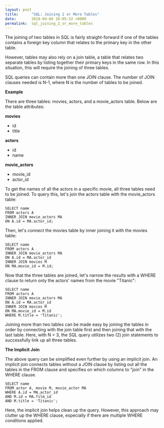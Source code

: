 ```yaml
---
layout: post
title:      "SQL: Joining 2 or More Tables"
date:       2018-04-04 16:05:32 +0000
permalink:  sql_joining_2_or_more_tables
---
```



The joining of two tables in SQL is fairly straight-forward if one of the tables contains a foreign key column that relates to the primary key in the other table.

However, tables may also rely on a join table, a table that relates two separate tables by listing together their primary keys in the same row.  In this situation, this will require the joining of three tables.

SQL queries can contain more than one JOIN clause.  The number of JOIN clauses needed is N-1, where N is the number of tables to be joined.

**Example**

There are three tables: movies, actors, and a movie_actors table.  Below are the table attributes:

**movies**
* id
* title

**actors**
* id
* name

**movie_actors**
* movie_id
* actor_id

To get the names of all the actors in a specific movie, all three tables need to be joined. To query this, let's join the actors table with the movie_actors table:

```
SELECT name
FROM actors A
INNER JOIN movie_actors MA
ON A.id = MA.actor_id;
```

Then, let's connect the movies table by inner joining it with the movies table:

```
SELECT name
FROM actors A
INNER JOIN movie_actors MA
ON A.id = MA.actor_id
INNER JOIN movies M
ON MA.movie_id = M.id;
```

Now that the three tables are joined, let's narrow the results with a WHERE clause to return only the actors' names from the movie "Titanic":

```
SELECT name
FROM actors A
INNER JOIN movie_actors MA
ON A.id = MA.actor_id
INNER JOIN movies M
ON MA.movie_id = M.id
WHERE M.title = 'Titanic';
```

Joining more than two tables can be made easy by joining the tables in order by connecting with the join table first and then joining that with the last table.  Here, with N = 3, the SQL query utilizes two (2) join statements to successfully link up all three tables.

**The Implicit Join**

The above query can be simplified even further by using an implicit join.  An implicit join connects tables without a JOIN clause by listing out all the tables in the FROM clause and specifies on which columns to "join" in the WHERE clause.

```
SELECT name
FROM actor A, movie M, movie_actor MA
WHERE A.id = MA.actor_id
AND M.id = MA.film_id
AND M.title = 'Titanic';
```

Here, the implicit join helps clean up the query.  However, this approach may clutter up the WHERE clause, especially if there are multiple WHERE conditions applied.
